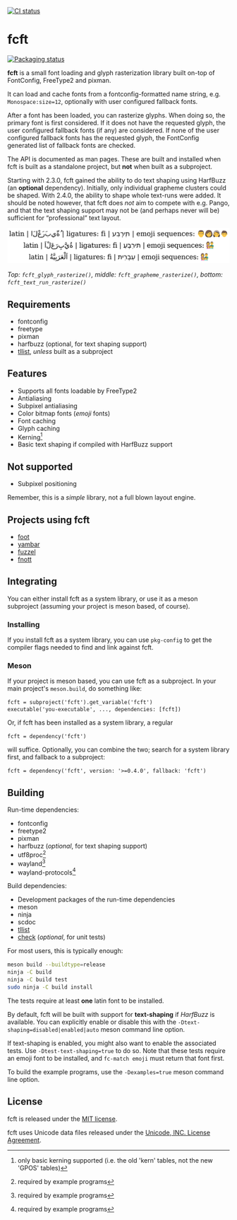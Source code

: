 [![CI status](https://ci.codeberg.org/api/badges/dnkl/fcft/status.svg)](https://ci.codeberg.org/dnkl/fcft)

# fcft

[![Packaging status](https://repology.org/badge/vertical-allrepos/fcft.svg)](https://repology.org/project/fcft/versions)

**fcft** is a small font loading and glyph rasterization library built
on-top of FontConfig, FreeType2 and pixman.

It can load and cache fonts from a fontconfig-formatted name string,
e.g. `Monospace:size=12`, optionally with user configured fallback fonts.

After a font has been loaded, you can rasterize glyphs. When doing so,
the primary font is first considered. If it does not have the
requested glyph, the user configured fallback fonts (if any) are
considered. If none of the user configured fallback fonts has the
requested glyph, the FontConfig generated list of fallback fonts are
checked.

The API is documented as man pages. These are built and installed when
fcft is built as a standalone project, but **not** when built as a
subproject.

Starting with 2.3.0, fcft gained the ability to do text shaping using
HarfBuzz (an **optional** dependency). Initially, only individual
grapheme clusters could be shaped. With 2.4.0, the ability to shape
whole text-runs were added. It should be noted however, that fcft does
_not_ aim to compete with e.g. Pango, and that the text shaping
support may not be (and perhaps never will be) sufficient for
“professional” text layout.

![screenshot](screenshot.png "Screenshot showing the three rasterization methods")

_Top: `fcft_glyph_rasterize()`, middle: `fcft_grapheme_rasterize()`,
bottom: `fcft_text_run_rasterize()`_


## Requirements

* fontconfig
* freetype
* pixman
* harfbuzz (optional, for text shaping support)
* [tllist](https://codeberg.org/dnkl/tllist), _unless_ built as a subproject


## Features

* Supports all fonts loadable by FreeType2
* Antialiasing
* Subpixel antialiasing
* Color bitmap fonts (_emoji_ fonts)
* Font caching
* Glyph caching
* Kerning[^1]
* Basic text shaping if compiled with HarfBuzz support

[^1]: only basic kerning supported (i.e. the old 'kern' tables, not
    the new 'GPOS' tables)


## Not supported

* Subpixel positioning

Remember, this is a _simple_ library, not a full blown layout engine.


## Projects using fcft

* [foot](https://codeberg.org/dnkl/foot)
* [yambar](https://codeberg.org/dnkl/yambar)
* [fuzzel](https://codeberg.org/dnkl/fuzzel)
* [fnott](https://codeberg.org/dnkl/fnott)


## Integrating

You can either install fcft as a system library, or use it as a meson
subproject (assuming your project is meson based, of course).


### Installing

If you install fcft as a system library, you can use `pkg-config` to
get the compiler flags needed to find and link against fcft.


### Meson

If your project is meson based, you can use fcft as a subproject. In
your main project's `meson.build`, do something like:

```meson
fcft = subproject('fcft').get_variable('fcft')
executable('you-executable', ..., dependencies: [fcft])
```

Or, if fcft has been installed as a system library, a regular

```meson
fcft = dependency('fcft')
```

will suffice. Optionally, you can combine the two; search for a system
library first, and fallback to a subproject:

```meson
fcft = dependency('fcft', version: '>=0.4.0', fallback: 'fcft')
```

## Building

Run-time dependencies:

* fontconfig
* freetype2
* pixman
* harfbuzz (_optional_, for text shaping support)
* utf8proc[^2]
* wayland[^2]
* wayland-protocols[^2]

[^2]: required by example programs

Build dependencies:

* Development packages of the run-time dependencies
* meson
* ninja
* scdoc
* [tllist](https://codeberg.org/dnkl/tllist)
* [check](https://libcheck.github.io/check/) (_optional_, for unit tests)

For most users, this is typically enough:
```sh
meson build --buildtype=release
ninja -C build
ninja -C build test
sudo ninja -C build install
```

The tests require at least **one** latin font to be installed.

By default, fcft will be built with support for **text-shaping** if
_HarfBuzz_ is available. You can explicitly enable or disable this
with the `-Dtext-shaping=disabled|enabled|auto` meson command line
option.

If text-shaping is enabled, you might also want to enable the
associated tests. Use `-Dtest-text-shaping=true` to do so. Note that
these tests require an emoji font to be installed, and `fc-match
emoji` must return that font first.

To build the example programs, use the `-Dexamples=true` meson command
line option.


## License

fcft is released under the [MIT license](LICENSE).

fcft uses Unicode data files released under the [Unicode, INC. License
Agreement](https://www.unicode.org/license.html).
